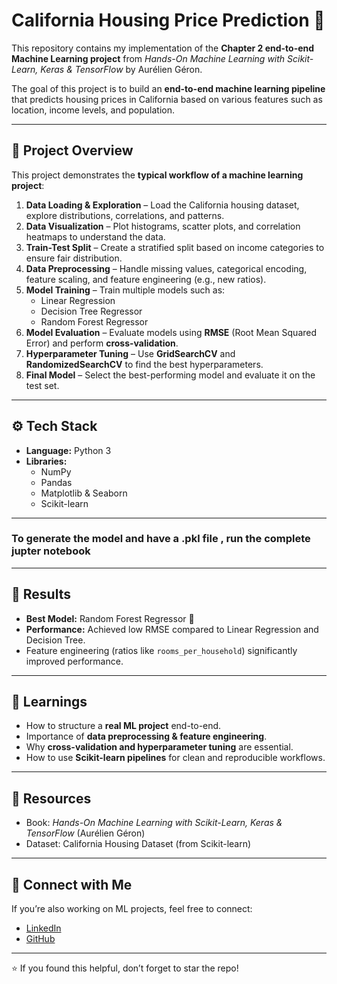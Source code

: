 # California Housing Price Prediction 🏡

This repository contains my implementation of the **Chapter 2 end-to-end Machine Learning project** from *Hands-On Machine Learning with Scikit-Learn, Keras & TensorFlow* by Aurélien Géron.  

The goal of this project is to build an **end-to-end machine learning pipeline** that predicts housing prices in California based on various features such as location, income levels, and population.

---

## 📌 Project Overview
This project demonstrates the **typical workflow of a machine learning project**:
1. **Data Loading & Exploration** – Load the California housing dataset, explore distributions, correlations, and patterns.
2. **Data Visualization** – Plot histograms, scatter plots, and correlation heatmaps to understand the data.
3. **Train-Test Split** – Create a stratified split based on income categories to ensure fair distribution.
4. **Data Preprocessing** – Handle missing values, categorical encoding, feature scaling, and feature engineering (e.g., new ratios).
5. **Model Training** – Train multiple models such as:
   - Linear Regression
   - Decision Tree Regressor
   - Random Forest Regressor
6. **Model Evaluation** – Evaluate models using **RMSE** (Root Mean Squared Error) and perform **cross-validation**.
7. **Hyperparameter Tuning** – Use **GridSearchCV** and **RandomizedSearchCV** to find the best hyperparameters.
8. **Final Model** – Select the best-performing model and evaluate it on the test set.

---

## ⚙️ Tech Stack
- **Language:** Python 3  
- **Libraries:**  
  - NumPy  
  - Pandas  
  - Matplotlib & Seaborn  
  - Scikit-learn  

---

### To generate the model and have a .pkl file , run the complete jupter notebook

---

## 🚀 Results
- **Best Model:** Random Forest Regressor 🌲  
- **Performance:** Achieved low RMSE compared to Linear Regression and Decision Tree.  
- Feature engineering (ratios like `rooms_per_household`) significantly improved performance.  

---

## 📖 Learnings
- How to structure a **real ML project** end-to-end.  
- Importance of **data preprocessing & feature engineering**.  
- Why **cross-validation and hyperparameter tuning** are essential.  
- How to use **Scikit-learn pipelines** for clean and reproducible workflows.  

---

## 🔗 Resources
- Book: *Hands-On Machine Learning with Scikit-Learn, Keras & TensorFlow* (Aurélien Géron)  
- Dataset: California Housing Dataset (from Scikit-learn)  

---

## 🤝 Connect with Me
If you’re also working on ML projects, feel free to connect:  
- [LinkedIn]([https://www.linkedin.com](https://www.linkedin.com/in/bhuvan-m-acharya-7b9256335/))  
- [GitHub](https://github.com/j4b3-21)  

---

⭐ If you found this helpful, don’t forget to star the repo!
